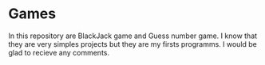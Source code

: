 # Games
In this repository are BlackJack game and Guess number game. I know that they are very simples projects but they are my firsts programms. I would be glad to recieve any comments.
